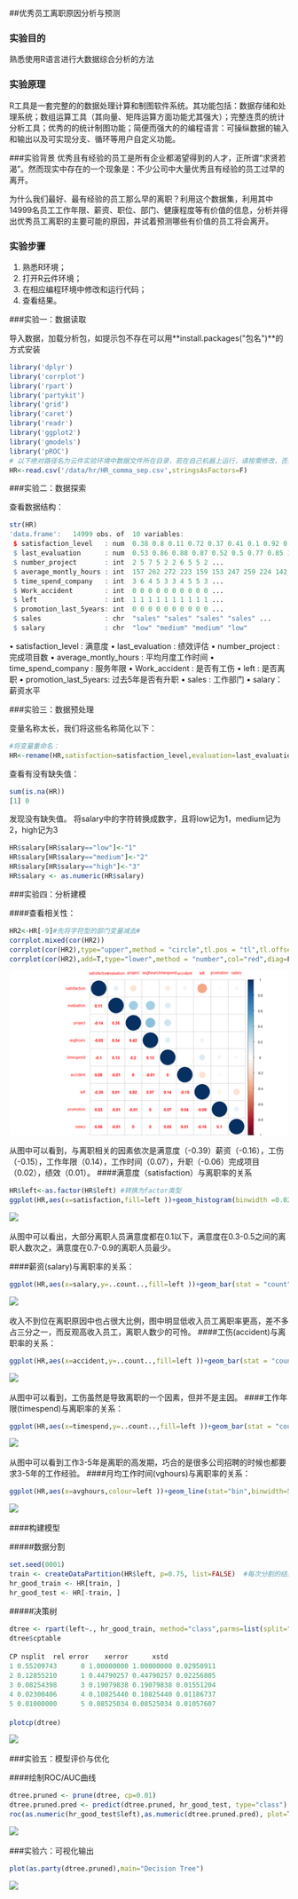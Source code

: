 ##优秀员工离职原因分析与预测

### 实验目的

熟悉使用R语言进行大数据综合分析的方法

### 实验原理

R工具是一套完整的的数据处理计算和制图软件系统。其功能包括：数据存储和处理系统；数组运算工具（其向量、矩阵运算方面功能尤其强大）；完整连贯的统计分析工具；优秀的的统计制图功能；简便而强大的的编程语言：可操纵数据的输入和输出以及可实现分支、循环等用户自定义功能。

###实验背景
优秀且有经验的员工是所有企业都渴望得到的人才，正所谓“求贤若渴”。然而现实中存在的一个现象是：不少公司中大量优秀且有经验的员工过早的离开。

为什么我们最好、最有经验的员工那么早的离职？利用这个数据集，利用其中14999名员工工作年限、薪资、职位、部门、健康程度等有价值的信息，分析并得出优秀员工离职的主要可能的原因，并试着预测哪些有价值的员工将会离开。

### 实验步骤

1. 熟悉R环境；
2. 打开R云件环境；
3. 在相应编程环境中修改和运行代码；
4. 查看结果。

###实验一：数据读取


导入数据，加载分析包，如提示包不存在可以用**install.packages("包名")**的方式安装

```r
library('dplyr')
library('corrplot')
library('rpart')
library('partykit')
library('grid')
library('caret')
library('readr')
library('ggplot2')
library('gmodels')
library('pROC')
# 以下绝对路径名为云件实验环境中数据文件所在目录，若在自己机器上运行，请按需修改，否则会导致文件读取错误
HR<-read.csv('/data/hr/HR_comma_sep.csv',stringsAsFactors=F)
```

###实验二：数据探索

查看数据结构：

```r
str(HR)
'data.frame':	14999 obs. of  10 variables:
 $ satisfaction_level   : num  0.38 0.8 0.11 0.72 0.37 0.41 0.1 0.92 0.89 0.42 ...
 $ last_evaluation      : num  0.53 0.86 0.88 0.87 0.52 0.5 0.77 0.85 1 0.53 ...
 $ number_project       : int  2 5 7 5 2 2 6 5 5 2 ...
 $ average_montly_hours : int  157 262 272 223 159 153 247 259 224 142 ...
 $ time_spend_company   : int  3 6 4 5 3 3 4 5 5 3 ...
 $ Work_accident        : int  0 0 0 0 0 0 0 0 0 0 ...
 $ left                 : int  1 1 1 1 1 1 1 1 1 1 ...
 $ promotion_last_5years: int  0 0 0 0 0 0 0 0 0 0 ...
 $ sales                : chr  "sales" "sales" "sales" "sales" ...
 $ salary               : chr  "low" "medium" "medium" "low"
```
• satisfaction_level : 满意度
• last_evaluation : 绩效评估
• number_project : 完成项目数
• average_montly_hours : 平均月度工作时间
• time_spend_company : 服务年限
• Work_accident : 是否有工伤
• left : 是否离职
• promotion_last_5years: 过去5年是否有升职
• sales : 工作部门
• salary：薪资水平

###实验三：数据预处理

变量名称太长，我们将这些名称简化以下：

```r
#将变量重命名：
HR<-rename(HR,satisfaction=satisfaction_level,evaluation=last_evaluation,project=number_project,avghours=average_montly_hours,timespend=time_spend_company,accident=Work_accident,promotion=promotion_last_5years,dept=sales)
```

查看有没有缺失值：

```r
sum(is.na(HR))
[1] 0
```

发现没有缺失值。
将salary中的字符转换成数字，且将low记为1，medium记为2，high记为3

```r
HR$salary[HR$salary=="low"]<-"1"
HR$salary[HR$salary=="medium"]<-"2"
HR$salary[HR$salary=="high"]<-"3"
HR$salary <- as.numeric(HR$salary)
```

###实验四：分析建模

####查看相关性：

```r
HR2<-HR[-9]#先将字符型的部门变量减去#
corrplot.mixed(cor(HR2))
corrplot(cor(HR2),type="upper",method = "circle",tl.pos = "tl",tl.offset = 1,tl.srt = 0)
corrplot(cor(HR2),add=T,type="lower",method = "number",col="red",diag=F, tl.pos ="n",cl.pos ="n")
```
![](/images/4_1_20171107103727.027.png)


从图中可以看到，与离职相关的因素依次是满意度（-0.39）薪资（-0.16），工伤（-0.15），工作年限（0.14），工作时间（0.07），升职（-0.06）完成项目（0.02），绩效（0.01）。
####满意度（satisfaction）与离职率的关系

```r
HR$left<-as.factor(HR$left) #转换为factor类型
ggplot(HR,aes(x=satisfaction,fill=left ))+geom_histogram(binwidth =0.02)+labs(title="满意度与离职率的关系")
```
![](https://kfcoding-static.oss-cn-hangzhou.aliyuncs.com/gitcourse-bigdata/4_2_20171107104309.009.png)

从图中可以看出，大部分离职人员满意度都在0.1以下，满意度在0.3-0.5之间的离职人数次之，满意度在0.7-0.9的离职人员最少。

####薪资(salary)与离职率的关系：

```r
ggplot(HR,aes(x=salary,y=..count..,fill=left ))+geom_bar(stat = "count",position = "stack")+labs(title="薪资与离职率的关系")+geom_text(stat="count",aes(label=..count..),position=position_stack(vjust=0.3))
```
![](https://kfcoding-static.oss-cn-hangzhou.aliyuncs.com/gitcourse-bigdata/4_3_20171107104315.015.png)

收入不到位在离职原因中也占很大比例，图中明显低收入员工离职率更高，差不多占三分之一，而反观高收入员工，离职人数少的可怜。
####工伤(accident)与离职率的关系：

```r
ggplot(HR,aes(x=accident,y=..count..,fill=left ))+geom_bar(stat = "count",position = "stack")+labs(title="工伤与离职率的关系")+geom_text(stat="count",aes(label=..count..),position=position_stack(vjust=0.3))
```
![](https://kfcoding-static.oss-cn-hangzhou.aliyuncs.com/gitcourse-bigdata/4_4_20171107104321.021.png)

从图中可以看到，工伤虽然是导致离职的一个因素，但并不是主因。
####工作年限(timespend)与离职率的关系：

```r
ggplot(HR,aes(x=timespend,y=..count..,fill=left ))+geom_bar(stat = "count",position = "stack")+labs(title="工作年限与离职率的关系")+geom_text(stat="count",aes(label=..count..),position=position_stack(vjust=0.3))+scale_x_continuous(expand=c(0,0),breaks = c(1,2,3,4,5,6,7,8,9,10),labels = c(1,2,3,4,5,6,7,8,9,10))
```
![](https://kfcoding-static.oss-cn-hangzhou.aliyuncs.com/gitcourse-bigdata/4_5_20171107104327.027.png)

从图中可以看到工作3-5年是离职的高发期，巧合的是很多公司招聘的时候也都要求3-5年的工作经验。
####月均工作时间(vghours)与离职率的关系：

```r
ggplot(HR,aes(x=avghours,colour=left ))+geom_line(stat="bin",binwidth=5)+labs(title="月均工作时间与离职率的关系")
```
![](https://kfcoding-static.oss-cn-hangzhou.aliyuncs.com/gitcourse-bigdata/4_6_20171107104332.032.png)

####构建模型

#####数据分割

```R
set.seed(0001)
train <- createDataPartition(HR$left, p=0.75, list=FALSE)  #每次分割的结果可能不同，导致后面步骤的数据可能不同
hr_good_train <- HR[train, ]
hr_good_test <- HR[-train, ]
```

#####决策树

```r
dtree <- rpart(left~., hr_good_train, method="class",parms=list(split="information"))
dtree$cptable

CP nsplit  rel error    xerror      xstd
1 0.55209743      0 1.00000000 1.00000000 0.02950911
2 0.12855210      1 0.44790257 0.44790257 0.02256805
3 0.08254398      3 0.19079838 0.19079838 0.01551204
4 0.02300406      4 0.10825440 0.10825440 0.01186737
5 0.01000000      5 0.08525034 0.08525034 0.01057607

plotcp(dtree)
```
![](https://kfcoding-static.oss-cn-hangzhou.aliyuncs.com/gitcourse-bigdata/4_7_20171107104337.037.png)

###实验五：模型评价与优化

####绘制ROC/AUC曲线

```r
dtree.pruned <- prune(dtree, cp=0.01)
dtree.pruned.pred <- predict(dtree.pruned, hr_good_test, type="class")
roc(as.numeric(hr_good_test$left),as.numeric(dtree.pruned.pred), plot=TRUE, print.thres=TRUE, print.auc=TRUE,col="blue")
```

![](https://kfcoding-static.oss-cn-hangzhou.aliyuncs.com/gitcourse-bigdata/4_9_20171107104346.046.png)

###实验六：可视化输出

```r
plot(as.party(dtree.pruned),main="Decision Tree")
```
![](https://kfcoding-static.oss-cn-hangzhou.aliyuncs.com/gitcourse-bigdata/4_8_20171107104341.041.png)